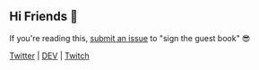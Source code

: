## Hi Friends 👋

If you're reading this, [submit an issue](https://github.com/TerabyteTiger/TerabyteTiger/issues/new?assignees=&labels=&template=guest-book-sign-in-.md&title=Hello+from+%5Byour+name+here%5D) to "sign the guest book" 😎 

[Twitter](https://twitter.com/TerabyteTiger) | [DEV](dev.to/terabytetiger) | [Twitch](twitch.tv/terrabytetiger)

<!--
**TerabyteTiger/TerabyteTiger** is a ✨ _special_ ✨ repository because its `README.md` (this file) appears on your GitHub profile.

Here are some ideas to get you started:

- 🔭 I’m currently working on ...
- 🌱 I’m currently learning ...
- 👯 I’m looking to collaborate on ...
- 🤔 I’m looking for help with ...
- 💬 Ask me about ...
- 📫 How to reach me: ...
- 😄 Pronouns: ...
- ⚡ Fun fact: ...
-->
